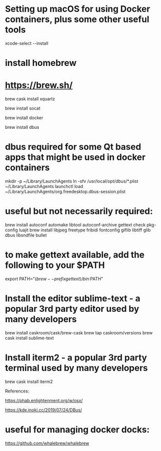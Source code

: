 # Setting up macOS for using Docker containers, plus some other useful tools


xcode-select --install

#####
# install homebrew
# https://brew.sh/


brew cask install xquartz

brew install socat

brew install docker

brew install dbus
# dbus required for some Qt based apps that might be used in docker containers

mkdir -p ~/Library/LaunchAgents
ln -sfv /usr/local/opt/dbus/*.plist ~/Library/LaunchAgents
launchctl load ~/Library/LaunchAgents/org.freedesktop.dbus-session.plist
#####

#####
# useful but not necessarily required:

brew install autoconf automake libtool autoconf-archive gettext check pkg-config luajit
brew install libjpeg freetype fribidi fontconfig giflib libtiff glib dbus libsndfile bullet

###
# to make gettext available, add the following to your $PATH
export PATH="$(brew --prefix gettext)/bin:$PATH"

#####
# Install the editor sublime-text - a popular 3rd party editor used by many developers
brew install caskroom/cask/brew-cask
brew tap caskroom/versions
brew cask install sublime-text

#####
# Install iterm2 - a popular 3rd party terminal used by many developers
brew cask install iterm2

References:

https://phab.enlightenment.org/w/osx/

https://kde.inoki.cc/2019/07/24/DBus/


#####
# useful for managing docker docks:
https://github.com/whalebrew/whalebrew

